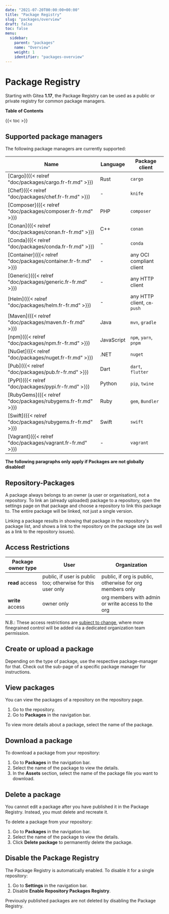 ```yaml
---
date: "2021-07-20T00:00:00+00:00"
title: "Package Registry"
slug: "packages/overview"
draft: false
toc: false
menu:
  sidebar:
    parent: "packages"
    name: "Overview"
    weight: 1
    identifier: "packages-overview"
---
```


# Package Registry

Starting with Gitea **1.17**, the Package Registry can be used as a public or private registry for common package managers.

**Table of Contents**

{{< toc >}}

## Supported package managers

The following package managers are currently supported:

| Name | Language | Package client |
| ---- | -------- | -------------- |
| [Cargo]({{< relref "doc/packages/cargo.fr-fr.md" >}}) | Rust | `cargo` |
| [Chef]({{< relref "doc/packages/chef.fr-fr.md" >}}) | - | `knife` |
| [Composer]({{< relref "doc/packages/composer.fr-fr.md" >}}) | PHP | `composer` |
| [Conan]({{< relref "doc/packages/conan.fr-fr.md" >}}) | C++ | `conan` |
| [Conda]({{< relref "doc/packages/conda.fr-fr.md" >}}) | - | `conda` |
| [Container]({{< relref "doc/packages/container.fr-fr.md" >}}) | - | any OCI compliant client |
| [Generic]({{< relref "doc/packages/generic.fr-fr.md" >}}) | - | any HTTP client |
| [Helm]({{< relref "doc/packages/helm.fr-fr.md" >}}) | - | any HTTP client, `cm-push` |
| [Maven]({{< relref "doc/packages/maven.fr-fr.md" >}}) | Java | `mvn`, `gradle` |
| [npm]({{< relref "doc/packages/npm.fr-fr.md" >}}) | JavaScript | `npm`, `yarn`, `pnpm` |
| [NuGet]({{< relref "doc/packages/nuget.fr-fr.md" >}}) | .NET | `nuget` |
| [Pub]({{< relref "doc/packages/pub.fr-fr.md" >}}) | Dart | `dart`, `flutter` |
| [PyPI]({{< relref "doc/packages/pypi.fr-fr.md" >}}) | Python | `pip`, `twine` |
| [RubyGems]({{< relref "doc/packages/rubygems.fr-fr.md" >}}) | Ruby | `gem`, `Bundler` |
| [Swift]({{< relref "doc/packages/rubygems.fr-fr.md" >}}) | Swift | `swift` |
| [Vagrant]({{< relref "doc/packages/vagrant.fr-fr.md" >}}) | - | `vagrant` |

**The following paragraphs only apply if Packages are not globally disabled!**

## Repository-Packages

A package always belongs to an owner (a user or organisation), not a repository.
To link an (already uploaded) package to a repository, open the settings page
on that package and choose a repository to link this package to.
The entire package will be linked, not just a single version.

Linking a package results in showing that package in the repository's package list,
and shows a link to the repository on the package site (as well as a link to the repository issues).

## Access Restrictions

| Package owner type | User | Organization |
|--------------------|------|--------------|
| **read** access    | public, if user is public too; otherwise for this user only | public, if org is public, otherwise for org members only |
| **write** access   | owner only | org members with admin or write access to the org |

N.B.: These access restrictions are [subject to change](https://github.com/go-gitea/gitea/issues/19270), where more finegrained control will be added via a dedicated organization team permission.

## Create or upload a package

Depending on the type of package, use the respective package-manager for that. Check out the sub-page of a specific package manager for instructions.

## View packages

You can view the packages of a repository on the repository page.

1. Go to the repository.
1. Go to **Packages** in the navigation bar.

To view more details about a package, select the name of the package.

## Download a package

To download a package from your repository:

1. Go to **Packages** in the navigation bar.
1. Select the name of the package to view the details.
1. In the **Assets** section, select the name of the package file you want to download.

## Delete a package

You cannot edit a package after you have published it in the Package Registry. Instead, you
must delete and recreate it.

To delete a package from your repository:

1. Go to **Packages** in the navigation bar.
1. Select the name of the package to view the details.
1. Click **Delete package** to permanently delete the package.

## Disable the Package Registry

The Package Registry is automatically enabled. To disable it for a single repository:

1. Go to **Settings** in the navigation bar.
1. Disable **Enable Repository Packages Registry**.

Previously published packages are not deleted by disabling the Package Registry.
